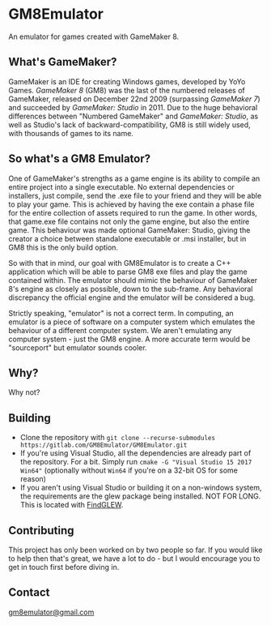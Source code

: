 # GM8Emulator
An emulator for games created with GameMaker 8.

## What's GameMaker?
GameMaker is an IDE for creating Windows games, developed by YoYo Games. *GameMaker 8* (GM8) was the last of the numbered releases of GameMaker, released on December 22nd 2009 (surpassing *GameMaker 7*) and succeeded by *GameMaker: Studio* in 2011. Due to the huge behavioral differences between "Numbered GameMaker" and *GameMaker: Studio*, as well as Studio's lack of backward-compatibility, GM8 is still widely used, with thousands of games to its name.

## So what's a GM8 Emulator?
One of GameMaker's strengths as a game engine is its ability to compile an entire project into a single executable. No external dependencies or installers, just compile, send the .exe file to your friend and they will be able to play your game. This is achieved by having the exe contain a phase file for the entire collection of assets required to run the game. In other words, that game.exe file contains not only the game engine, but also the entire game. This behaviour was made optional GameMaker: Studio, giving the creator a choice between standalone executable or .msi installer, but in GM8 this is the only build option.

So with that in mind, our goal with GM8Emulator is to create a C++ application which will be able to parse GM8 exe files and play the game contained within. The emulator should mimic the behaviour of GameMaker 8's engine as closely as possible, down to the sub-frame. Any behavioral discrepancy the official engine and the emulator will be considered a bug.

Strictly speaking, "emulator" is not a correct term. In computing, an emulator is a piece of software on a computer system which emulates the behaviour of a different computer system. We aren't emulating any computer system - just the GM8 engine. A more accurate term would be "sourceport" but emulator sounds cooler.

## Why?
Why not?

## Building
- Clone the repository with `git clone --recurse-submodules https://gitlab.com/GM8Emulator/GM8Emulator.git`
- If you're using Visual Studio, all the dependencies are already part of the repository. For a bit. Simply run `cmake -G "Visual Studio 15 2017 Win64"` (optionally without `Win64` if you're on a 32-bit OS for some reason)
- If you aren't using Visual Studio or building it on a non-windows system, the requirements are the glew package being installed. NOT FOR LONG. This is located with [FindGLEW](https://github.com/Kitware/CMake/blob/master/Modules/FindGLEW.cmake).

## Contributing
This project has only been worked on by two people so far. If you would like to help then that's great, we have a lot to do - but I would encourage you to get in touch first before diving in.

## Contact
gm8emulator@gmail.com
